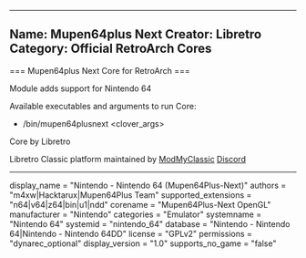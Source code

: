 -----------------------
Name: Mupen64plus Next
Creator: Libretro
Category: Official RetroArch Cores
-----------------------

=== Mupen64plus Next Core for RetroArch ===

Module adds support for Nintendo 64

Available executables and arguments to run Core:
- /bin/mupen64plusnext <rom> <clover_args>

Core by Libretro

Libretro Classic platform maintained by [ModMyClassic](https://modmyclassic.com) [Discord](https://discordapp.com/invite/8gygsrw)

-----------------------

display_name = "Nintendo - Nintendo 64 (Mupen64Plus-Next)"
authors = "m4xw|Hacktarux|Mupen64Plus Team"
supported_extensions = "n64|v64|z64|bin|u1|ndd"
corename = "Mupen64Plus-Next OpenGL"
manufacturer = "Nintendo"
categories = "Emulator"
systemname = "Nintendo 64"
systemid = "nintendo_64"
database = "Nintendo - Nintendo 64|Nintendo - Nintendo 64DD"
license = "GPLv2"
permissions = "dynarec_optional"
display_version = "1.0"
supports_no_game = "false"

